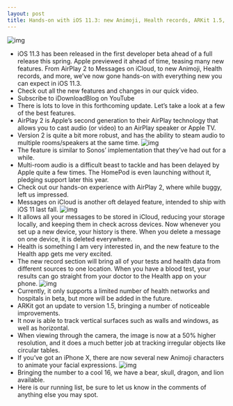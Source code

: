 ```yaml
---
layout: post
title: Hands-on with iOS 11.3: new Animoji, Health records, ARKit 1.5, Messages on iCloud, AirPlay 2, and more
---
```

![img](http://media.idownloadblog.com/wp-content/uploads/2018/01/Everything-new-in-iOS-11.3-AirPlay-2-Animoji-Messages-in-iCloud-more-1.jpg)
* iOS 11.3 has been released in the first developer beta ahead of a full release this spring. Apple previewed it ahead of time, teasing many new features. From AirPlay 2 to Messages on iCloud, to new Animoji, Health records, and more, we’ve now gone hands-on with everything new you can expect in iOS 11.3.
* Check out all the new features and changes in our quick video.
* Subscribe to iDownloadBlog on YouTube
* There is lots to love in this forthcoming update. Let’s take a look at a few of the best features.
* AirPlay 2 is Apple’s second generation to their AirPlay technology that allows you to cast audio (or video) to an AirPlay speaker or Apple TV.
* Version 2 is quite a bit more robust, and has the ability to steam audio to multiple rooms/speakers at the same time.
![img](http://media.idownloadblog.com/wp-content/uploads/2018/01/AirPlay-2-iPhone-X.jpg)
* The feature is similar to Sonos’ implementation that they’ve had out for a while.
* Multi-room audio is a difficult beast to tackle and has been delayed by Apple quite a few times. The HomePod is even launching without it, pledging support later this year.
* Check out our hands-on experience with AirPlay 2, where while buggy, left us impressed.
* Messages on iCloud is another oft delayed feature, intended to ship with iOS 11 last fall.
![img](http://media.idownloadblog.com/wp-content/uploads/2018/01/messagesonicloud.jpg)
* It allows all your messages to be stored in iCloud, reducing your storage locally, and keeping them in check across devices. Now whenever you set up a new device, your history is there. When you delete a message on one device, it is deleted everywhere.
* Health is something I am very interested in, and the new feature to the Health app gets me very excited.
* The new record section will bring all of your tests and health data from different sources to one location. When you have a blood test, your results can go straight from your doctor to the Health app on your phone.
![img](http://media.idownloadblog.com/wp-content/uploads/2018/01/iOS-11.3-health-record-integration-004.jpg)
* Currently, it only supports a limited number of health networks and hospitals in beta, but more will be added in the future.
* ARKit got an update to version 1.5, bringing a number of noticeable improvements.
* It now is able to track vertical surfaces such as walls and windows, as well as horizontal.
* When viewing through the camera, the image is now at a 50% higher resolution, and it does a much better job at tracking irregular objects like circular tables.
* If you’ve got an iPhone X, there are now several new Animoji characters to animate your facial expressions.
![img](http://media.idownloadblog.com/wp-content/uploads/2018/01/iOS-11.3-Animoji-lion-dragon-skull-bear.jpg)
* Bringing the number to a cool 16, we have a bear, skull, dragon, and lion available.
* Here is our running list, be sure to let us know in the comments of anything else you may spot.

